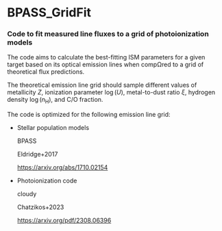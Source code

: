 # BPASS_GridFit
### Code to fit measured line fluxes to a grid of photoionization models

The code aims to calculate the best-fitting ISM parameters for a given target based on its optical emission lines when compΩred to a grid of theoretical flux predictions.

The theoretical emission line grid should sample different values of metallicity $Z$, ionization parameter $\log(U)$, metal-to-dust ratio $\xi$, hydrogen density $\log(n_\text{H})$, and C/O fraction.

The code is optimized for the following emission line grid:

- Stellar population models

  BPASS

  Eldridge+2017

  https://arxiv.org/abs/1710.02154

- Photoionization code

  cloudy

  Chatzikos+2023

  https://arxiv.org/pdf/2308.06396
